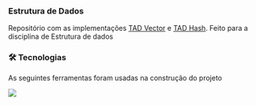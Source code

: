 ### Estrutura de Dados

Repositório com as implementações [TAD Vector](https://github.com/matusilva/estrutura-de-dados-c-sharp/tree/master/Vetor/Vetor) e [TAD Hash](https://github.com/matusilva/estrutura-de-dados-c-sharp/tree/master/Dicionario/Dicionario).
Feito para a disciplina de Estrutura de dados


### 🛠 Tecnologias
As seguintes ferramentas foram usadas na construção do projeto

<img src="https://img.shields.io/badge/c%23-%23239120.svg?style=for-the-badge&logo=c-sharp&logoColor=white"/>
